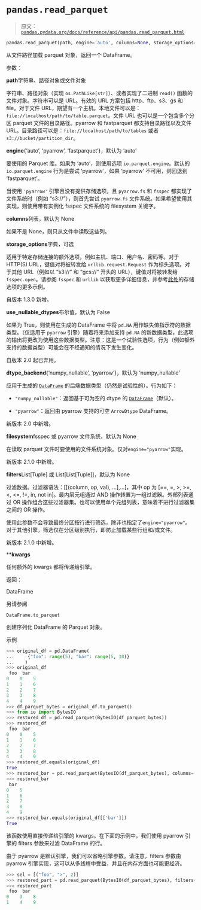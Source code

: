 # `pandas.read_parquet`

> 原文：[`pandas.pydata.org/docs/reference/api/pandas.read_parquet.html`](https://pandas.pydata.org/docs/reference/api/pandas.read_parquet.html)

```py
pandas.read_parquet(path, engine='auto', columns=None, storage_options=None, use_nullable_dtypes=_NoDefault.no_default, dtype_backend=_NoDefault.no_default, filesystem=None, filters=None, **kwargs)
```

从文件路径加载 parquet 对象，返回一个 DataFrame。

参数：

**path**字符串、路径对象或文件对象

字符串、路径对象（实现 `os.PathLike[str]`）、或者实现了二进制 `read()` 函数的文件对象。字符串可以是 URL。有效的 URL 方案包括 http、ftp、s3、gs 和 file。对于文件 URL，期望有一个主机。本地文件可以是：`file://localhost/path/to/table.parquet`。文件 URL 也可以是一个包含多个分区 parquet 文件的目录路径。pyarrow 和 fastparquet 都支持目录路径以及文件 URL。目录路径可以是：`file://localhost/path/to/tables` 或者 `s3://bucket/partition_dir`。

**engine**{‘auto’, ‘pyarrow’, ‘fastparquet’}，默认为 ‘auto’

要使用的 Parquet 库。如果为 ‘auto’，则使用选项 `io.parquet.engine`。默认的 `io.parquet.engine` 行为是尝试 ‘pyarrow’，如果 ‘pyarrow’ 不可用，则回退到 ‘fastparquet’。

当使用 `'pyarrow'` 引擎且没有提供存储选项，且 `pyarrow.fs` 和 `fsspec` 都实现了文件系统时（例如 “s3://”），则首先尝试 `pyarrow.fs` 文件系统。如果希望使用其实现，则使用带有实例化 fsspec 文件系统的 filesystem 关键字。

**columns**列表，默认为 None

如果不是 None，则只从文件中读取这些列。

**storage_options**字典，可选

适用于特定存储连接的额外选项，例如主机、端口、用户名、密码等。对于 HTTP(S) URL，键值对将被转发给 `urllib.request.Request` 作为标头选项。对于其他 URL（例如以 “s3://” 和 “gcs://” 开头的 URL），键值对将被转发给 `fsspec.open`。请参阅 `fsspec` 和 `urllib` 以获取更多详细信息，并参考[此处](https://pandas.pydata.org/docs/user_guide/io.html?highlight=storage_options#reading-writing-remote-files)的存储选项的更多示例。

自版本 1.3.0 新增。

**use_nullable_dtypes**布尔值，默认为 False

如果为 True，则使用在生成的 DataFrame 中将 `pd.NA` 用作缺失值指示符的数据类型。（仅适用于 `pyarrow` 引擎）随着将来添加支持 `pd.NA` 的新数据类型，此选项的输出将更改为使用这些数据类型。注意：这是一个试验性选项，行为（例如额外支持的数据类型）可能会在不经通知的情况下发生变化。

自版本 2.0 起已弃用。

**dtype_backend**{‘numpy_nullable’, ‘pyarrow’}，默认为 ‘numpy_nullable’

应用于生成的 [`DataFrame`](https://pandas.pydata.org/docs/reference/api/pandas.DataFrame.html#pandas.DataFrame "pandas.DataFrame") 的后端数据类型（仍然是试验性的）。行为如下：

+   `"numpy_nullable"`：返回基于可为空的 dtype 的 [`DataFrame`](https://pandas.pydata.org/docs/reference/api/pandas.DataFrame.html#pandas.DataFrame "pandas.DataFrame")（默认）。

+   `"pyarrow"`：返回由 pyarrow 支持的可空 `ArrowDtype` DataFrame。

新版本 2.0 中新增。

**filesystem**fsspec 或 pyarrow 文件系统，默认为 None

在读取 parquet 文件时要使用的文件系统对象。仅对`engine="pyarrow"`实现。

新版本 2.1.0 中新增。

**filters**List[Tuple] 或 List[List[Tuple]]，默认为 None

过滤数据。过滤器语法：[[(column, op, val), …],…]，其中 op 为 [==, =, >, >=, <, <=, !=, in, not in]。最内层元组通过 AND 操作转置为一组过滤器。外部列表通过 OR 操作组合这些过滤器集。也可以使用单个元组列表，意味着不进行过滤器集之间的 OR 操作。

使用此参数不会导致最终分区按行进行筛选，除非也指定了`engine="pyarrow"`。对于其他引擎，筛选仅在分区级别执行，即防止加载某些行组和/或文件。

新版本 2.1.0 中新增。

****kwargs**

任何额外的 kwargs 都将传递给引擎。

返回：

DataFrame

另请参阅

`DataFrame.to_parquet`

创建序列化 DataFrame 的 Parquet 对象。

示例

```py
>>> original_df = pd.DataFrame(
...     {"foo": range(5), "bar": range(5, 10)}
...    )
>>> original_df
 foo  bar
0    0    5
1    1    6
2    2    7
3    3    8
4    4    9
>>> df_parquet_bytes = original_df.to_parquet()
>>> from io import BytesIO
>>> restored_df = pd.read_parquet(BytesIO(df_parquet_bytes))
>>> restored_df
 foo  bar
0    0    5
1    1    6
2    2    7
3    3    8
4    4    9
>>> restored_df.equals(original_df)
True
>>> restored_bar = pd.read_parquet(BytesIO(df_parquet_bytes), columns=["bar"])
>>> restored_bar
 bar
0    5
1    6
2    7
3    8
4    9
>>> restored_bar.equals(original_df[['bar']])
True 
```

该函数使用直接传递给引擎的 kwargs。在下面的示例中，我们使用 pyarrow 引擎的 filters 参数来过滤 DataFrame 的行。

由于 pyarrow 是默认引擎，我们可以省略引擎参数。请注意，filters 参数由 pyarrow 引擎实现，这可以从多线程中受益，并且在内存方面也可能更经济。

```py
>>> sel = [("foo", ">", 2)]
>>> restored_part = pd.read_parquet(BytesIO(df_parquet_bytes), filters=sel)
>>> restored_part
 foo  bar
0    3    8
1    4    9 
```

